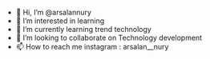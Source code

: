 - 👋 Hi, I’m @arsalannury
- 👀 I’m interested in learning
- 🌱 I’m currently learning trend technology
- 💞️ I’m looking to collaborate on Technology development
- 📫 How to reach me instagram : arsalan__nury 

<!---
arsalannury/arsalannury is a ✨ special ✨ repository because its `README.md` (this file) appears on your GitHub profile.
You can click the Preview link to take a look at your changes.
--->
